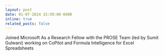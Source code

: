```yaml
---
layout: post
date: 01-07-2024 15:59:00-0400
inline: true
related_posts: false
---
```


Joined Microsoft As a Research Fellow with the PROSE Team (led by Sumit Gulwani) working on CoPilot and Formula Intelligence for Excel Spreadsheets